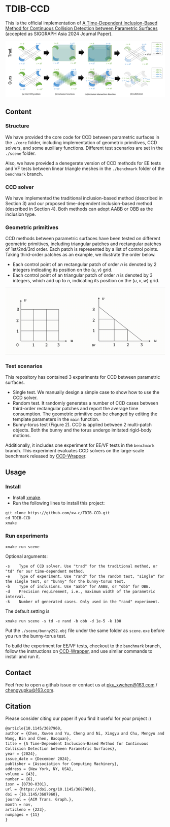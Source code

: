 # TDIB-CCD
This is the official implementation of [A Time-Dependent Inclusion-Based Method for Continuous Collision Detection between Parametric Surfaces](https://xw-c.github.io/publication/siga24/) (accepted as SIGGRAPH Asia 2024 Journal Paper).

![](img/teaser.png)

## Content
### Structure
We have provided the core code for CCD between parametric surfaces in the `./core` folder, including implementation of geometric primitives, CCD solvers, and some auxiliary functions. Different test scenarios are set in the `./scene` folder.

Also, we have provided a denegerate version of CCD methods for EE tests and VF tests between linear triangle meshes in the `./benchmark` folder of the `benchmark` branch.

### CCD solver
We have implemented the traditional inclusion-based method (described in Section 3) and our proposed time-dependent inclusion-based method (described in Section 4). Both methods can adopt AABB or OBB as the inclusion type.

### Geometric primitives
CCD methods between parametric surfaces have been tested on different geometric primitives, including triangular patches and rectangular patches of 1st/2nd/3rd order. Each patch is represented by a list of control points. Taking third-order patches as an example, we illustrate the order below. 
- Each control point of an rectangular patch of order $n$ is denoted by 2 integers indicating its position on the $(u,v)$ grid.
- Each control point of an triangular patch of order $n$ is denoted by 3 integers, which add up to $n$, indicating its position on the $(u,v,w)$ grid.

![](img/geo.gif)

### Test scenarios
This repository has contained 3 experiments for CCD between parametric surfaces.
- Single test. We manually design a simple case to show how to use the CCD solver.
- Random test. It randomly generates a number of CCD cases between third-order rectangular patches and report the average time consumption. The geometric primitive can be changed by editing the template parameters in the `main` function.
- Bunny-torus test (Figure 2). CCD is applied between 2 multi-patch objects. Both the bunny and the torus undergo imitated rigid-body motions.

Additionally, it includes one experiment for EE/VF tests in the `benchmark` branch. This experiment evaluates CCD solvers on the large-scale benchmark released by [CCD-Wrapper](https://github.com/Continuous-Collision-Detection/CCD-Wrapper).

## Usage
### Install
- Install [xmake](https://xmake.io/). 
- Run the following lines to install this project:
```
git clone https://github.com/xw-c/TDIB-CCD.git
cd TDIB-CCD
xmake
```
### Run experiments
```
xmake run scene
```
Optional arguments:
```
-s    Type of CCD solver. Use "trad" for the traditional method, or "td" for our time-dependent method.
-e    Type of experiment. Use "rand" for the random test, "single" for the single test, or "bunny" for the bunny-torus test.
-b    Type of inclusions. Use "aabb" for AABB, or "obb" for OBB.
-d    Precision requirement, i.e., maximum width of the parametric interval.
-k    Number of generated cases. Only used in the "rand" experiment.
```
The default setting is
```
xmake run scene -s td -e rand -b obb -d 1e-5 -k 100
```
Put the `./scene/bunny292.obj` file under the same folder as `scene.exe` before you run the bunny-torus test.

To build the experiment for EE/VF tests, checkout to the `benchmark` branch, follow the instructions on [CCD-Wrapper](https://github.com/Continuous-Collision-Detection/CCD-Wrapper), and use similar commands to install and run it.

## Contact
Feel free to open a github issue or contact us at [pku_xwchen@163.com](mailto:pku_xwchen@163.com) / [chengyupku@163.com](mailto:chengyupku@163.com).

## Citation
Please consider citing our paper if you find it useful for your project :)
```
@article{10.1145/3687960,
author = {Chen, Xuwen and Yu, Cheng and Ni, Xingyu and Chu, Mengyu and Wang, Bin and Chen, Baoquan},
title = {A Time-Dependent Inclusion-Based Method for Continuous Collision Detection between Parametric Surfaces},
year = {2024},
issue_date = {December 2024},
publisher = {Association for Computing Machinery},
address = {New York, NY, USA},
volume = {43},
number = {6},
issn = {0730-0301},
url = {https://doi.org/10.1145/3687960},
doi = {10.1145/3687960},
journal = {ACM Trans. Graph.},
month = nov,
articleno = {223},
numpages = {11}
}
```
